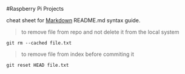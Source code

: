 #Raspberry Pi Projects

cheat sheet for [Markdown](https://confluence.atlassian.com/bitbucketserver/markdown-syntax-guide-776639995.html) README.md syntax guide.

>to remove file from repo and not delete it from the local system
```
git rm --cached file.txt
```

>to remove file from index before commiting it
```
git reset HEAD file.txt
```
